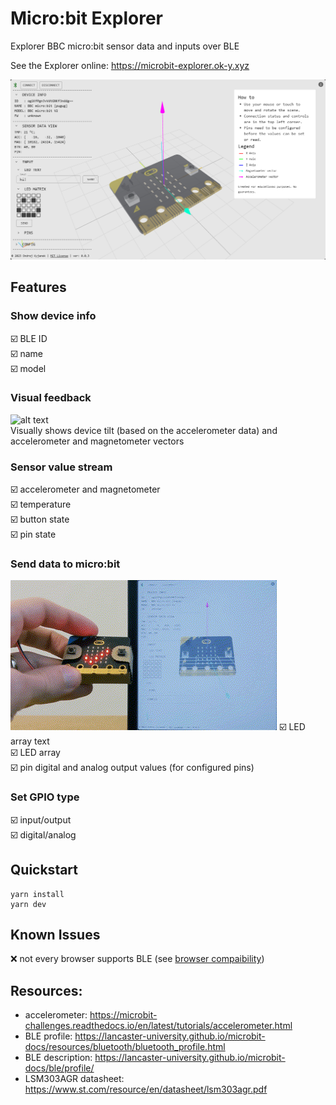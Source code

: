 
# Micro:bit Explorer
Explorer BBC micro:bit sensor data and inputs over BLE

See the Explorer online: https://microbit-explorer.ok-y.xyz

![alt text](./doc/assets/microbit-explorer_ui.png "Microbit Explorer UI")

## Features
### Show device info
:ballot_box_with_check: BLE ID  
:ballot_box_with_check: name  
:ballot_box_with_check: model
### Visual feedback
![alt text](./doc/assets/microbit-explorer_tilt.gif "Microbit Explorer Sensor Data")  
Visually shows device tilt (based on the accelerometer data) and accelerometer and magnetometer vectors
### Sensor value stream
:ballot_box_with_check: accelerometer and magnetometer  
:ballot_box_with_check: temperature  
:ballot_box_with_check: button state  
:ballot_box_with_check: pin state
### Send data to micro:bit
![alt text](./doc/assets/microbit-explorer_smile.gif "Microbit Explorer Sensor Data")
:ballot_box_with_check: LED array text  
:ballot_box_with_check: LED array  
:ballot_box_with_check: pin digital and analog output values (for configured pins)
### Set GPIO type
:ballot_box_with_check: input/output  
:ballot_box_with_check: digital/analog


## Quickstart
```
yarn install
yarn dev
```
## Known Issues
:x: not every browser supports BLE (see [browser compaibility](https://developer.mozilla.org/en-US/docs/Web/API/Web_Bluetooth_API#browser_compatibility))

## Resources: 
 - accelerometer: https://microbit-challenges.readthedocs.io/en/latest/tutorials/accelerometer.html
 - BLE profile: https://lancaster-university.github.io/microbit-docs/resources/bluetooth/bluetooth_profile.html
 - BLE description: https://lancaster-university.github.io/microbit-docs/ble/profile/
 - LSM303AGR datasheet: https://www.st.com/resource/en/datasheet/lsm303agr.pdf 